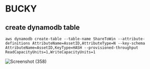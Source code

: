 # BUCKY

## create dynamodb table

```
aws dynamodb create-table --table-name ShareToWin --attribute-definitions AttributeName=AssetID,AttributeType=N --key-schema AttributeName=AssetID,KeyType=HASH --provisioned-throughput ReadCapacityUnits=1,WriteCapacityUnits=1
```

![Screenshot (358)](https://user-images.githubusercontent.com/75828535/183304022-c113d8e7-4bef-476c-b3b2-5f97e348a76b.png)
